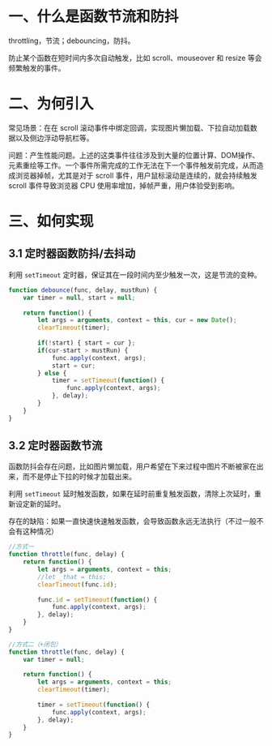 
# 一、什么是函数节流和防抖

throttling，节流；debouncing，防抖。

防止某个函数在短时间内多次自动触发，比如 scroll、mouseover 和 resize 等会频繁触发的事件。


# 二、为何引入

常见场景：在在 scroll 滚动事件中绑定回调，实现图片懒加载、下拉自动加载数据以及侧边浮动导航栏等。

问题：产生性能问题。上述的这类事件往往涉及到大量的位置计算、DOM操作、元素重绘等工作。一个事件所需完成的工作无法在下一个事件触发前完成，从而造成浏览器掉帧，尤其是对于 scroll 事件，用户鼠标滚动是连续的，就会持续触发 scroll 事件导致浏览器 CPU 使用率增加，掉帧严重，用户体验受到影响。



# 三、如何实现

## 3.1 定时器函数防抖/去抖动

利用 `setTimeout` 定时器，保证其在一段时间内至少触发一次，这是节流的变种。

```javascript
function debounce(func, delay, mustRun) {
	var timer = null, start = null;
	
	return function() {
		let args = arguments, context = this, cur = new Date();
		clearTimeout(timer);
		
		if(!start) { start = cur };
		if(cur-start > mustRun) {
			func.apply(context, args);
			start = cur;
		} else {
			timer = setTimeout(function() {
				func.apply(context, args);
			}, delay);
		}
	}
}
```

## 3.2 定时器函数节流

函数防抖会存在问题，比如图片懒加载，用户希望在下来过程中图片不断被家在出来，而不是停止下拉的时候才加载出来。

利用 `setTimeout` 延时触发函数，如果在延时前重复触发函数，清除上次延时，重新设定新的延时。

存在的缺陷：如果一直快速快速触发函数，会导致函数永远无法执行（不过一般不会有这种情况）

```javascript
//方式一
function throttle(func, delay) {
	return function() {
		let args = arguments, context = this;
		//let _that = this;
		clearTimeout(func.id);
		
		func.id = setTimeout(function() {
			func.apply(context, args);
		}, delay);
	}
}

//方式二（+闭包）
function throttle(func, delay) {
	var timer = null;
	
	return function() {
		let args = arguments, context = this;
		clearTimeout(timer);
		
		timer = setTimeout(function() {
			func.apply(context, args);
		}, delay);
	}
}
```


